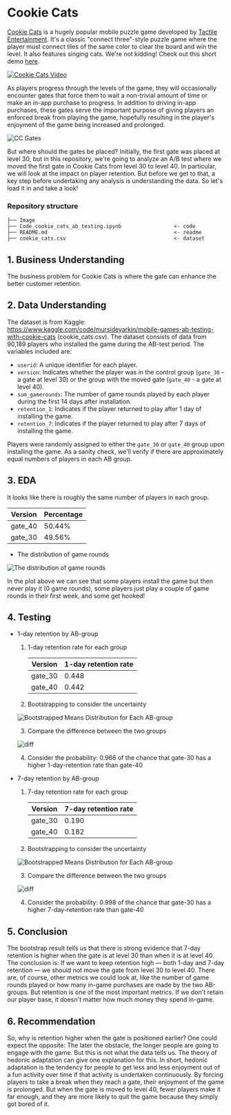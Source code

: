 # Cookie Cats

[Cookie Cats](https://www.facebook.com/cookiecatsgame) is a hugely popular mobile puzzle game developed by [Tactile Entertainment](http://tactile.dk). It's a classic "connect three"-style puzzle game where the player must connect tiles of the same color to clear the board and win the level. It also features singing cats. We're not kidding! Check out this short demo [here](https://youtu.be/GaP5f0jVTWE).

[![Cookie Cats Video](https://github.com/Taweilo/cookie_cats/blob/main/Image/cookie_cats_video.jpeg)](https://youtu.be/GaP5f0jVTWE)

As players progress through the levels of the game, they will occasionally encounter gates that force them to wait a non-trivial amount of time or make an in-app purchase to progress. In addition to driving in-app purchases, these gates serve the important purpose of giving players an enforced break from playing the game, hopefully resulting in the player's enjoyment of the game being increased and prolonged.

![CC Gates](https://github.com/Taweilo/cookie_cats/blob/main/Image/cc_gates.png)

But where should the gates be placed? Initially, the first gate was placed at level 30, but in this repository, we're going to analyze an A/B test where we moved the first gate in Cookie Cats from level 30 to level 40. In particular, we will look at the impact on player retention. But before we get to that, a key step before undertaking any analysis is understanding the data. So let's load it in and take a look!



### Repository structure

```
├── Image
├── Code_cookie_cats_ab_testing.ipynb                 <- code
├── README.md                                         <- readme
├── cookie_cats.csv                                   <- dataset
```

## 1. Business Understanding
The business problem for Cookie Cats is where the gate can enhance the better customer retention. 

## 2. Data Understanding

The dataset is from Kaggle: https://www.kaggle.com/code/mursideyarkin/mobile-games-ab-testing-with-cookie-cats (cookie_cats.csv). 
The dataset consists of data from 90,189 players who installed the game during the AB-test period. The variables included are:

- `userid`: A unique identifier for each player.
- `version`: Indicates whether the player was in the control group (`gate_30` - a gate at level 30) or the group with the moved gate (`gate_40` - a gate at level 40).
- `sum_gamerounds`: The number of game rounds played by each player during the first 14 days after installation.
- `retention_1`: Indicates if the player returned to play after 1 day of installing the game.
- `retention_7`: Indicates if the player returned to play after 7 days of installing the game.

Players were randomly assigned to either the `gate_30` or `gate_40` group upon installing the game. As a sanity check, we'll verify if there are approximately equal numbers of players in each AB group.

## 3. EDA
It looks like there is roughly the same number of players in each group. 

  | Version | Percentage |
  |---------|------------|
  | gate_40 | 50.44%     |
  | gate_30 | 49.56%     |

- The distribution of game rounds
  
![The distribution of game rounds](https://github.com/Taweilo/cookie_cats/blob/main/Image/The%20distribution%20of%20game%20rounds.png)

In the plot above we can see that some players install the game but then never play it (0 game rounds), some players just play a couple of game rounds in their first week, and some get hooked!

## 4. Testing
- 1-day retention by AB-group
  
  1. 1-day retention rate for each group
     
        | Version | 1-day retention rate    |
        |---------|----------|
        | gate_30 | 0.448 |
        | gate_40 | 0.442 |
  
  2. Bootstrapping to consider the uncertainty
  
  ![Bootstrapped Means Distribution for Each AB-group](https://github.com/Taweilo/cookie_cats/blob/main/Image/Bootstrapped%20Means%20Distribution%20for%20Each%20AB-group%20-1.png) 

  3. Compare the difference between the two groups
     
  ![diff](https://github.com/Taweilo/cookie_cats/blob/main/Image/%25%20Difference%20Between%20the%20Two%20AB-groups%20-%201.png)     
  
  4. Consider the probability: 0.966 of the chance that gate-30 has a higher 1-day-retention rate than gate-40
     
- 7-day retention by AB-group
  
  1. 7-day retention rate for each group
     
        | Version | 7-day retention rate    |
        |---------|----------|
        | gate_30 | 0.190 |
        | gate_40 | 0.182 |
  
  2. Bootstrapping to consider the uncertainty
     
  ![Bootstrapped Means Distribution for Each AB-group](https://github.com/Taweilo/cookie_cats/blob/main/Image/Bootstrapped%20Means%20Distribution%20for%20Each%20AB-group%20-%207.png) 
     
  3. Compare the difference between the two groups
     
  ![diff](https://github.com/Taweilo/cookie_cats/blob/main/Image/%25%20Difference%20Between%20the%20Two%20AB-groups%20-%207.png)     
  
  4. Consider the probability: 0.998 of the chance that gate-30 has a higher 7-day-retention rate than gate-40
     
## 5. Conclusion
The bootstrap result tells us that there is strong evidence that 7-day retention is higher when the gate is at level 30 than when it is at level 40. The conclusion is: If we want to keep retention high — both 1-day and 7-day retention — we should not move the gate from level 30 to level 40. There are, of course, other metrics we could look at, like the number of game rounds played or how many in-game purchases are made by the two AB-groups. But retention is one of the most important metrics. If we don't retain our player base, it doesn't matter how much money they spend in-game.

## 6. Recommendation
So, why is retention higher when the gate is positioned earlier? One could expect the opposite: The later the obstacle, the longer people are going to engage with the game. But this is not what the data tells us. The theory of hedonic adaptation can give one explanation for this. In short, hedonic adaptation is the tendency for people to get less and less enjoyment out of a fun activity over time if that activity is undertaken continuously. By forcing players to take a break when they reach a gate, their enjoyment of the game is prolonged. But when the gate is moved to level 40, fewer players make it far enough, and they are more likely to quit the game because they simply got bored of it.

 

